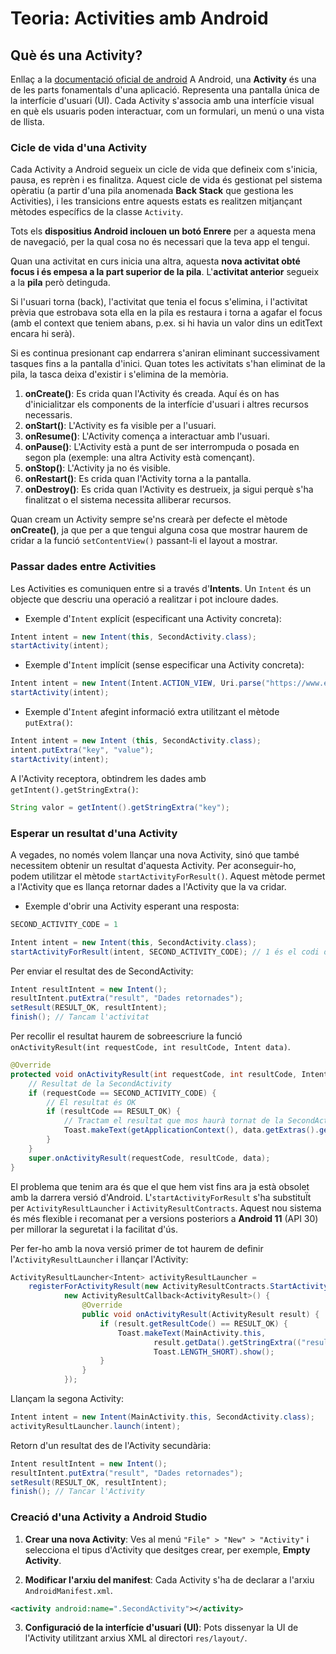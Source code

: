 # Teoria: Activities amb Android

## Què és una Activity?

Enllaç a la [documentació oficial de android](https://developer.android.com/guide/components/activities/intro-activities?hl=es-419)
A Android, una **Activity** és una de les parts fonamentals d'una aplicació. Representa una pantalla única de la interfície d'usuari (UI). Cada Activity s'associa amb una interfície visual en què els usuaris poden interactuar, com un formulari, un menú o una vista de llista.

### Cicle de vida d'una Activity

Cada Activity a Android segueix un cicle de vida que defineix com s'inicia, pausa, es reprèn i es finalitza. Aquest cicle de vida és gestionat pel sistema opèratiu (a partir d'una pila anomenada **Back Stack** que gestiona les Activities), i les transicions entre aquests estats es realitzen mitjançant mètodes específics de la classe `Activity`.

Tots els **dispositius Android inclouen un botó Enrere** per a aquesta mena de navegació, per la qual cosa no és necessari que la teva app el tengui.

Quan una activitat en curs inicia una altra, aquesta **nova activitat obté focus i és empesa a la part superior de la pila**. L'**activitat anterior** segueix a la **pila** però detinguda.

Si l'usuari torna (back), l'activitat que tenia el focus s'elimina, i l'activitat prèvia que estrobava sota ella en la pila es restaura i torna a agafar el focus (amb el context que teniem abans, p.ex. si hi havia un valor dins un editText encara hi serà).

Si es continua presionant cap endarrera s'aniran eliminant successivament tasques fins a la pantalla d'inici. Quan totes les activitats s'han eliminat de la pila, la tasca deixa d'existir i s'elimina de la memòria.

1. **onCreate()**: Es crida quan l'Activity és creada. Aquí és on has d'inicialitzar els components de la interfície d'usuari i altres recursos necessaris.
2. **onStart()**: L'Activity es fa visible per a l'usuari.
3. **onResume()**: L'Activity comença a interactuar amb l'usuari.
4. **onPause()**: L'Activity està a punt de ser interrompuda o posada en segon pla (exemple: una altra Activity està començant).
5. **onStop()**: L'Activity ja no és visible.
6. **onRestart()**: Es crida quan l'Activity torna a la pantalla.
7. **onDestroy()**: Es crida quan l'Activity es destrueix, ja sigui perquè s'ha finalitzat o el sistema necessita alliberar recursos.

Quan cream un Activity sempre se'ns crearà per defecte el mètode **onCreate()**, ja que per a que tengui alguna cosa que mostrar haurem de cridar a la funció `setContentView()` passant-li el layout a mostrar.

### Passar dades entre Activities

Les Activities es comuniquen entre si a través d'**Intents**. Un `Intent` és un objecte que descriu una operació a realitzar i pot incloure dades.

- Exemple d'`Intent` explícit (especificant una Activity concreta):

```java
Intent intent = new Intent(this, SecondActivity.class);
startActivity(intent);
```

- Exemple d'`Intent` implícit (sense especificar una Activity concreta):

```java
Intent intent = new Intent(Intent.ACTION_VIEW, Uri.parse("https://www.example.com"));
startActivity(intent);
```

- Exemple d'`Intent` afegint informació extra utilitzant el mètode `putExtra()`:

```java
Intent intent = new Intent (this, SecondActivity.class);
intent.putExtra("key", "value");
startActivity(intent);
```

A l'Activity receptora, obtindrem les dades amb `getIntent().getStringExtra()`:

```java
String valor = getIntent().getStringExtra("key");
```

### Esperar un resultat d'una Activity

A vegades, no només volem llançar una nova Activity, sinó que també necessitem obtenir un resultat d'aquesta Activity. Per aconseguir-ho, podem utilitzar el mètode `startActivityForResult()`. Aquest mètode permet a l'Activity que es llança retornar dades a l'Activity que la va cridar.

- Exemple d'obrir una Activity esperant una resposta:

```java
SECOND_ACTIVITY_CODE = 1

Intent intent = new Intent(this, SecondActivity.class);
startActivityForResult(intent, SECOND_ACTIVITY_CODE); // 1 és el codi de petició, podem posar el que volem
```

Per enviar el resultat des de SecondActivity:

```java
Intent resultIntent = new Intent();
resultIntent.putExtra("result", "Dades retornades");
setResult(RESULT_OK, resultIntent);
finish(); // Tancam l'activitat
```

Per recollir el resultat haurem de sobreescriure la funció `onActivityResult(int requestCode, int resultCode, Intent data)`.

```java
@Override
protected void onActivityResult(int requestCode, int resultCode, Intent data) {
    // Resultat de la SecondActivity
    if (requestCode == SECOND_ACTIVITY_CODE) {
        // El resultat és OK
        if (resultCode == RESULT_OK) {
            // Tractam el resultat que mos haurà tornat de la SecondActivity amb el putExtra("key", "value")
            Toast.makeText(getApplicationContext(), data.getExtras().getString("torna"), Toast.LENGTH_SHORT).show();
        }
    }
    super.onActivityResult(requestCode, resultCode, data);
}
```

El problema que tenim ara és que el que hem vist fins ara ja està obsolet amb la darrera versió d'Android. L'`startActivityForResult` s'ha substituÏt per `ActivityResultLauncher` i `ActivityResultContracts`. Aquest nou sistema és més flexible i recomanat per a versions posteriors a **Android 11** (API 30) per millorar la seguretat i la facilitat d'ús.

Per fer-ho amb la nova versió primer de tot haurem de definir l'`ActivityResultLauncher` i llançar l'Activity:

```java
ActivityResultLauncher<Intent> activityResultLauncher =
    registerForActivityResult(new ActivityResultContracts.StartActivityForResult(),
            new ActivityResultCallback<ActivityResult>() {
                @Override
                public void onActivityResult(ActivityResult result) {
                    if (result.getResultCode() == RESULT_OK) {
                        Toast.makeText(MainActivity.this,
                                result.getData().getStringExtra(("result")),
                                Toast.LENGTH_SHORT).show();
                    }
                }
            });
```

Llançam la segona Activity:

```java
Intent intent = new Intent(MainActivity.this, SecondActivity.class);
activityResultLauncher.launch(intent);
```

Retorn d'un resultat des de l'Activity secundària:

```java
Intent resultIntent = new Intent();
resultIntent.putExtra("result", "Dades retornades");
setResult(RESULT_OK, resultIntent);
finish(); // Tancar l'Activity
```

### Creació d'una Activity a Android Studio

1. **Crear una nova Activity**: Ves al menú `"File" > "New" > "Activity"` i selecciona el tipus d'Activity que desitges crear, per exemple, **Empty Activity**.

2. **Modificar l'arxiu del manifest**: Cada Activity s'ha de declarar a l'arxiu `AndroidManifest.xml`.

```xml
<activity android:name=".SecondActivity"></activity>
```

3. **Configuració de la interfície d'usuari (UI)**: Pots dissenyar la UI de l'Activity utilitzant arxius XML al directori `res/layout/`.
